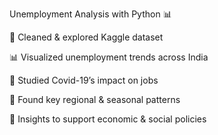 Unemployment Analysis with Python 📊 

📌 Cleaned &amp; explored Kaggle dataset

📊 Visualized unemployment trends across India

🦠 Studied Covid-19’s impact on jobs 

🔎 Found key regional &amp; seasonal patterns  

🎯 Insights to support economic &amp; social policies
